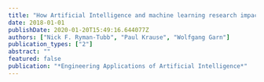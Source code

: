 ```yaml
---
title: "How Artificial Intelligence and machine learning research impacts payment card fraud detection: A survey and industry benchmark"
date: 2018-01-01
publishDate: 2020-01-20T15:49:16.644077Z
authors: ["Nick F. Ryman-Tubb", "Paul Krause", "Wolfgang Garn"]
publication_types: ["2"]
abstract: ""
featured: false
publication: "*Engineering Applications of Artificial Intelligence*"
---
```


